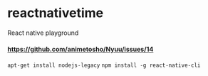 # reactnativetime
React native playground

#### https://github.com/animetosho/Nyuu/issues/14
`apt-get install nodejs-legacy`
`npm install -g react-native-cli`
